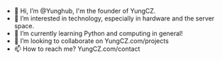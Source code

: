 - 👋 Hi, I’m @Yunghub, I'm the founder of YungCZ.
- 👀 I’m interested in technology, especially in hardware and the server space.
- 🌱 I’m currently learning Python and computing in general!
- 💞️ I’m looking to collaborate on YungCZ.com/projects
- 📫 How to reach me? YungCZ.com/contact
